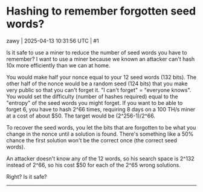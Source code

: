 # Hashing to remember forgotten seed words?

zawy | 2025-04-13 10:31:56 UTC | #1

Is it safe to use a miner to reduce the number of seed words you have to remember?  I want to use a miner because we known an attacker can't hash 10x more efficiently than we can at home.  

You would make half your nonce equal to your 12 seed words (132 bits). The other half of the nonce would be a random seed (124 bits) that you make very public so that you can't forget it.  "I can't forget" = "everyone knows". You would set the difficulty (number of hashes required) equal to the "entropy" of the seed words you might forget. If you want to be able to forget 6, you have to hash 2^66 times, requiring 8 days on a 100 TH/s miner at a cost of about $50. The target would be (2^256-1)/2^66.

To recover the seed words, you let the bits that are forgotten to be what you change in the nonce until a solution is found. There's something like a 50% chance the first solution won't be the correct once (the correct seed words).  

An attacker doesn't know any of the 12 words, so his search space is 2^132 instead of 2^66, so his cost $50 for each of the 2^65 wrong solutions. 

Right?  Is it safe?

-------------------------

